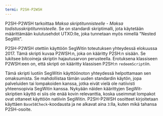 ```yaml
---
termi: P2SH-P2WSH
---
```


P2SH-P2WSH tarkoittaa *Maksa skriptitunnisteelle - Maksa todistusskriptitunnisteelle*. Se on standardi skriptimalli, jota käytetään määrittämään kulutusehdot UTXO:lle, joka tunnetaan myös nimellä "Nested SegWit".

P2SH-P2WSH otettiin käyttöön SegWitin toteutuksen yhteydessä elokuussa 2017. Tämä skripti kuvaa P2WSH:n, joka on kääritty P2SH:n sisään. Se lukitsee bitcoineja skriptin hajautusarvon perusteella. Erotuksena klassiseen P2WSH:een on, että skripti on kääritty klassisen P2SH:n `redeemScript`iin.

Tämä skripti luotiin SegWitin käyttöönoton yhteydessä helpottamaan sen omaksumista. Se mahdollistaa tämän uuden standardin käytön, jopa palveluiden tai lompakoiden kanssa, jotka eivät vielä ole natiivisti yhteensopivia SegWitin kanssa. Nykyään näiden käärittyjen SegWit-skriptien käyttö ei siis ole enää kovin relevanttia, koska useimmat lompakot ovat ottaneet käyttöön natiivin SegWitin. P2SH-P2WSH osoitteet kirjoitetaan käyttäen `Base58Check`-koodausta ja ne alkavat aina `3`:lla, kuten mikä tahansa P2SH-osoite.